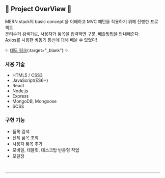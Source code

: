 ## 📍 Project OverView 📍

MERN stack의 basic concept 을 이해하고 MVC 패턴을 적용하기 위해 진행한 프로젝트 <br />
분리수거 검색기로, 사용자가 품목을 입력하면 구분, 배출방법을 안내해준다. <br />
Axios를 사용한 비동기 통신에 대해 배울 수 있었다!

✨ [데모 링크](https://savetheearth.netlify.app/){:target="_blank"} ✨ <br />

### 사용 기술

- HTML5 / CSS3
- JavaScript(ES6+)
- React
- Node.js
- Express
- MongoDB, Mongoose
- SCSS

### 구현 기능

- 품목 검색
- 전체 품목 조회
- 사용자 품목 추가
- 모바일, 태블릿, 데스크탑 반응형 작업
- 모달창

<br />
<hr />
<br />

